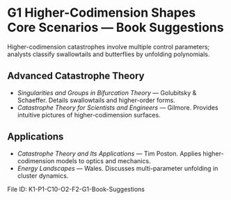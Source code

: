 # G1 Higher-Codimension Shapes Core Scenarios — Book Suggestions

Higher-codimension catastrophes involve multiple control parameters; analysts classify swallowtails and butterflies by unfolding polynomials.

## Advanced Catastrophe Theory
* *Singularities and Groups in Bifurcation Theory* — Golubitsky & Schaeffer. Details swallowtails and higher-order forms.
* *Catastrophe Theory for Scientists and Engineers* — Gilmore. Provides intuitive pictures of higher-codimension surfaces.
## Applications
* *Catastrophe Theory and Its Applications* — Tim Poston. Applies higher-codimension models to optics and mechanics.
* *Energy Landscapes* — Wales. Discusses multi-parameter unfolding in cluster dynamics.

File ID: K1-P1-C10-O2-F2-G1-Book-Suggestions
